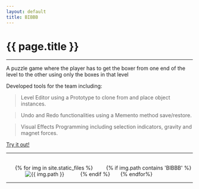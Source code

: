 ```yaml
---
layout: default
title: BIBBB
---
```

# {{ page.title }}

---

A puzzle game where the player has to get the boxer from one end of the level to the other using only the boxes in that level

Developed tools for the team including:

> Level Editor using a Prototype to clone from and place object instances.

> Undo and Redo functionalities using a Memento method save/restore.

> Visual Effects Programming including selection indicators, gravity and magnet forces. 

[Try it out!](http://games.digipen.edu/games/bibbb)

---

<html>
    <div class="gallery-container">
        {% for img in site.static_files %}
            {% if img.path contains 'BIBBB' %}
                <img class="gallery-img" src="{{ img.path }}" alt="{{ img.path }}">
            {% endif %}
        {% endfor%}
    </div>
</html>

---
